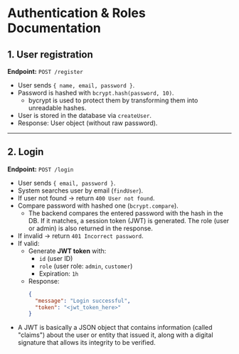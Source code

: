 # Authentication & Roles Documentation
## 1. User registration

**Endpoint:** `POST /register`

- User sends `{ name, email, password }`.
- Password is hashed with `bcrypt.hash(password, 10)`.
  * bycrypt is used to protect them by transforming them into unreadable hashes.
- User is stored in the database via `createUser`.
- Response: User object (without raw password).

---


## 2. Login 

**Endpoint:** `POST /login`

- User sends `{ email, password }`.
- System searches user by email (`findUser`).
- If user not found → return `400 User not found`.
- Compare password with hashed one (`bcrypt.compare`).
  * The backend compares the entered password with the hash in the DB. If it matches, a session token (JWT) is generated. 
The role (user or admin) is also returned in the response.
- If invalid → return `401 Incorrect password`.
- If valid:
  - Generate **JWT token** with:
    - `id` (user ID)  
    - `role` (user role: `admin`, `customer`)  
    - Expiration: `1h`
  - Response:  
    ```json
    {
      "message": "Login successful",
      "token": "<jwt_token_here>"
    }
    ```
 *  A JWT is basically a JSON object that contains information (called "claims") about the user or entity that issued it, along with a digital signature that allows its integrity to be verified.


